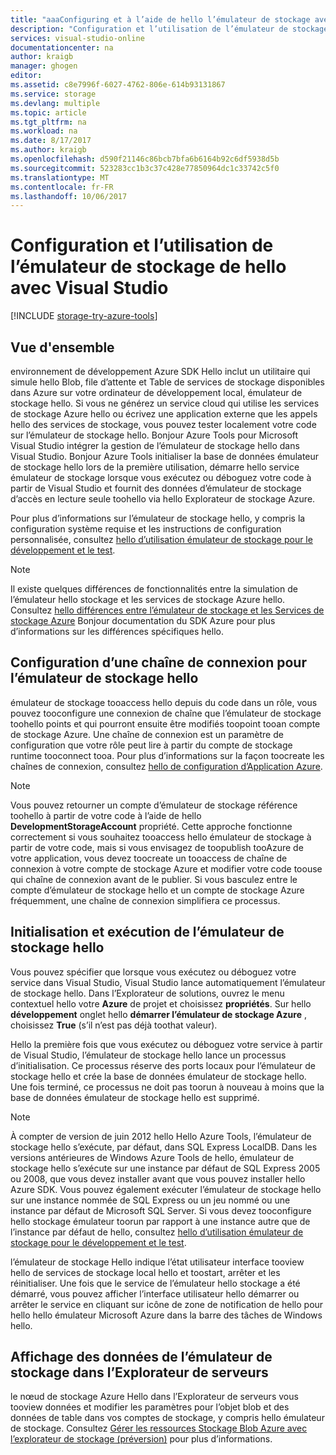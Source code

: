 ```yaml
---
title: "aaaConfiguring et à l’aide de hello l’émulateur de stockage avec Visual Studio | Documents Microsoft"
description: "Configuration et l’utilisation de l’émulateur de stockage de hello avec Visual Studio"
services: visual-studio-online
documentationcenter: na
author: kraigb
manager: ghogen
editor: 
ms.assetid: c8e7996f-6027-4762-806e-614b93131867
ms.service: storage
ms.devlang: multiple
ms.topic: article
ms.tgt_pltfrm: na
ms.workload: na
ms.date: 8/17/2017
ms.author: kraigb
ms.openlocfilehash: d590f21146c86bcb7bfa6b6164b92c6df5938d5b
ms.sourcegitcommit: 523283cc1b3c37c428e77850964dc1c33742c5f0
ms.translationtype: MT
ms.contentlocale: fr-FR
ms.lasthandoff: 10/06/2017
---
```

# <a name="configuring-and-using-hello-storage-emulator-with-visual-studio"></a>Configuration et l’utilisation de l’émulateur de stockage de hello avec Visual Studio
[!INCLUDE [storage-try-azure-tools](../includes/storage-try-azure-tools.md)]

## <a name="overview"></a>Vue d'ensemble
environnement de développement Azure SDK Hello inclut un utilitaire qui simule hello Blob, file d’attente et Table de services de stockage disponibles dans Azure sur votre ordinateur de développement local, émulateur de stockage hello. Si vous ne générez un service cloud qui utilise les services de stockage Azure hello ou écrivez une application externe que les appels hello des services de stockage, vous pouvez tester localement votre code sur l’émulateur de stockage hello. Bonjour Azure Tools pour Microsoft Visual Studio intégrer la gestion de l’émulateur de stockage hello dans Visual Studio. Bonjour Azure Tools initialiser la base de données émulateur de stockage hello lors de la première utilisation, démarre hello service émulateur de stockage lorsque vous exécutez ou déboguez votre code à partir de Visual Studio et fournit des données d’émulateur de stockage d’accès en lecture seule toohello via hello Explorateur de stockage Azure.

Pour plus d’informations sur l’émulateur de stockage hello, y compris la configuration système requise et les instructions de configuration personnalisée, consultez [hello d’utilisation émulateur de stockage pour le développement et le test](storage/common/storage-use-emulator.md).

> [!NOTE]
> Il existe quelques différences de fonctionnalités entre la simulation de l’émulateur hello stockage et les services de stockage Azure hello. Consultez [hello différences entre l’émulateur de stockage et les Services de stockage Azure](storage/common/storage-use-emulator.md) Bonjour documentation du SDK Azure pour plus d’informations sur les différences spécifiques hello.
> 
> 

## <a name="configuring-a-connection-string-for-hello-storage-emulator"></a>Configuration d’une chaîne de connexion pour l’émulateur de stockage hello
émulateur de stockage tooaccess hello depuis du code dans un rôle, vous pouvez tooconfigure une connexion de chaîne que l’émulateur de stockage toohello points et qui pourront ensuite être modifiés toopoint tooan compte de stockage Azure. Une chaîne de connexion est un paramètre de configuration que votre rôle peut lire à partir du compte de stockage runtime tooconnect tooa. Pour plus d’informations sur la façon toocreate les chaînes de connexion, consultez [hello de configuration d’Application Azure](https://msdn.microsoft.com/library/azure/2da5d6ce-f74d-45a9-bf6b-b3a60c5ef74e#BK_SettingsPage).

> [!NOTE]
> Vous pouvez retourner un compte d’émulateur de stockage référence toohello à partir de votre code à l’aide de hello **DevelopmentStorageAccount** propriété. Cette approche fonctionne correctement si vous souhaitez tooaccess hello émulateur de stockage à partir de votre code, mais si vous envisagez de toopublish tooAzure de votre application, vous devez toocreate un tooaccess de chaîne de connexion à votre compte de stockage Azure et modifier votre code toouse qui chaîne de connexion avant de le publier. Si vous basculez entre le compte d’émulateur de stockage hello et un compte de stockage Azure fréquemment, une chaîne de connexion simplifiera ce processus.
> 
> 

## <a name="initializing-and-running-hello-storage-emulator"></a>Initialisation et exécution de l’émulateur de stockage hello
Vous pouvez spécifier que lorsque vous exécutez ou déboguez votre service dans Visual Studio, Visual Studio lance automatiquement l’émulateur de stockage hello. Dans l’Explorateur de solutions, ouvrez le menu contextuel hello votre **Azure** de projet et choisissez **propriétés**. Sur hello **développement** onglet hello **démarrer l’émulateur de stockage Azure** , choisissez **True** (s’il n’est pas déjà toothat valeur).

Hello la première fois que vous exécutez ou déboguez votre service à partir de Visual Studio, l’émulateur de stockage hello lance un processus d’initialisation. Ce processus réserve des ports locaux pour l’émulateur de stockage hello et crée la base de données émulateur de stockage hello. Une fois terminé, ce processus ne doit pas toorun à nouveau à moins que la base de données émulateur de stockage hello est supprimé.

> [!NOTE]
> À compter de version de juin 2012 hello Hello Azure Tools, l’émulateur de stockage hello s’exécute, par défaut, dans SQL Express LocalDB. Dans les versions antérieures de Windows Azure Tools de hello, émulateur de stockage hello s’exécute sur une instance par défaut de SQL Express 2005 ou 2008, que vous devez installer avant que vous pouvez installer hello Azure SDK. Vous pouvez également exécuter l’émulateur de stockage hello sur une instance nommée de SQL Express ou un jeu nommé ou une instance par défaut de Microsoft SQL Server. Si vous devez tooconfigure hello stockage émulateur toorun par rapport à une instance autre que de l’instance par défaut de hello, consultez [hello d’utilisation émulateur de stockage pour le développement et le test](storage/common/storage-use-emulator.md).
> 
> 

l’émulateur de stockage Hello indique l’état utilisateur interface tooview hello de services de stockage local hello et toostart, arrêter et les réinitialiser. Une fois que le service de l’émulateur hello stockage a été démarré, vous pouvez afficher l’interface utilisateur hello démarrer ou arrêter le service en cliquant sur icône de zone de notification de hello pour hello hello émulateur Microsoft Azure dans la barre des tâches de Windows hello.

## <a name="viewing-storage-emulator-data-in-server-explorer"></a>Affichage des données de l’émulateur de stockage dans l’Explorateur de serveurs
le nœud de stockage Azure Hello dans l’Explorateur de serveurs vous tooview données et modifier les paramètres pour l’objet blob et des données de table dans vos comptes de stockage, y compris hello émulateur de stockage. Consultez [Gérer les ressources Stockage Blob Azure avec l’explorateur de stockage (préversion)](https://docs.microsoft.com/azure/vs-azure-tools-storage-explorer-blobs) pour plus d’informations.

